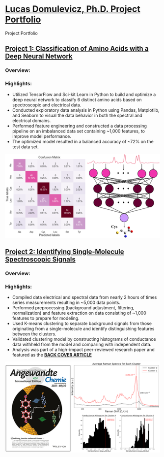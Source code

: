 # [Lucas Domulevicz, Ph.D. Project Portfolio](https://lkdomule137.github.io/Lucas_Domulevicz_Portfolio/)
Project Portfolio

## [Project 1: Classification of Amino Acids with a Deep Neural Network](https://github.com/lkdomule137/neural_network_classification_of_amino_acids)
### Overview:

### Highlights:
* Utilized TensorFlow and Sci-kit Learn in Python to build and optimize a deep neural network to classify 6 distinct amino acids based on spectroscopic and electrical data.
* Conducted exploratory data analysis in Python using Pandas, Matplotlib, and Seaborn to visual the data behavior in both the spectral and electrical domains.
* Performed feature engineering and constructed a data processing pipeline on an imbalanced data set containing ~1,000 features, to improve model performance.
* The optimized model resulted in a balanced accuracy of ~72% on the test data set.

![](/Images/neural_network_classification_of_amino_acids.PNG)



## [Project 2: Identifying Single-Molecule Spectroscopic Signals](https://github.com/lkdomule137/kmeans_clustering_of_spectroscopic_data)
### Overview:


### Highlights:
* Compiled data electrical and spectral data from nearly 2 hours of times series measurements resulting in ~5,000 data points.
* Performed preprocessing (background adjustment, filtering, normalization) and feature extraction on data consisting of ~1,000 features to prepare for modeling.
* Used K-means clustering to separate background signals from those originating from a single-molecule and identify distinguishing features between the clusters.
* Validated clustering model by constructing histograms of conductance data withheld from the model and comparing with independent data.
* Analysis was part of a high-impact peer-reviewed research paper and featured as the [**BACK COVER ARTICLE**](https://onlinelibrary.wiley.com/doi/10.1002/anie.202106779)

![](/Images/kmeans_project_overview_image.PNG)
  
